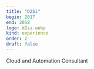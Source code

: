 ```yaml
---
title: "D2Si"
begin: 2017
end: 2018
logo: d2si.webp
kind: experience
order: 2
draft: false
---
```


Cloud and Automation Consultant